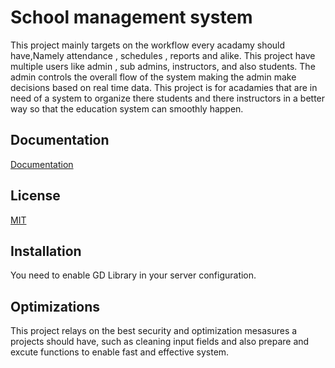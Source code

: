 
# School management system

This project mainly targets on the workflow every acadamy should have,Namely attendance , schedules , reports and alike. This project have multiple users like admin , sub admins, instructors, and also students. The admin controls the overall flow of the system making the admin make decisions based on real time data. This project is for acadamies that are in need of a system to organize there students and there instructors in a better way so that the education system can smoothly happen. 


## Documentation

[Documentation](https://github.com/SuraKal/SYSTEM-project/blob/main/Documentation%20on%20School%20system.docx)


## License

[MIT](https://choosealicense.com/licenses/mit/)


## Installation

You need to enable GD Library in your server configuration. 
## Optimizations

This project relays on the best security and optimization mesasures a projects should have, such as cleaning input fields and also prepare and excute functions to enable fast and effective system. 

